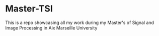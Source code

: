 # Master-TSI
This is a repo showcasing all my work during my Master's of Signal and Image Processing in Aix Marseille University 
